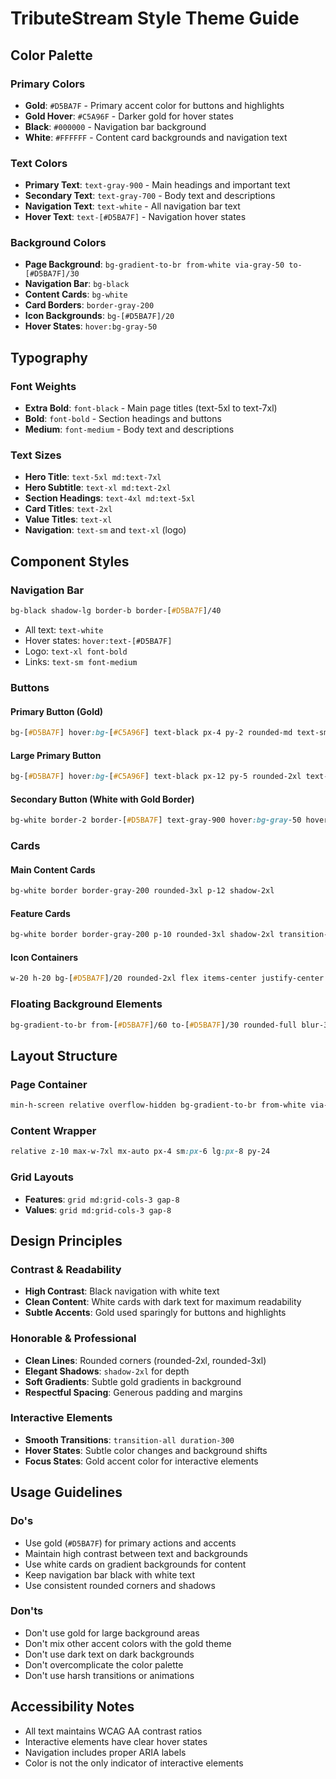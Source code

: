 # TributeStream Style Theme Guide

## Color Palette

### Primary Colors
- **Gold**: `#D5BA7F` - Primary accent color for buttons and highlights
- **Gold Hover**: `#C5A96F` - Darker gold for hover states
- **Black**: `#000000` - Navigation bar background
- **White**: `#FFFFFF` - Content card backgrounds and navigation text

### Text Colors
- **Primary Text**: `text-gray-900` - Main headings and important text
- **Secondary Text**: `text-gray-700` - Body text and descriptions
- **Navigation Text**: `text-white` - All navigation bar text
- **Hover Text**: `text-[#D5BA7F]` - Navigation hover states

### Background Colors
- **Page Background**: `bg-gradient-to-br from-white via-gray-50 to-[#D5BA7F]/30`
- **Navigation Bar**: `bg-black`
- **Content Cards**: `bg-white`
- **Card Borders**: `border-gray-200`
- **Icon Backgrounds**: `bg-[#D5BA7F]/20`
- **Hover States**: `hover:bg-gray-50`

## Typography

### Font Weights
- **Extra Bold**: `font-black` - Main page titles (text-5xl to text-7xl)
- **Bold**: `font-bold` - Section headings and buttons
- **Medium**: `font-medium` - Body text and descriptions

### Text Sizes
- **Hero Title**: `text-5xl md:text-7xl`
- **Hero Subtitle**: `text-xl md:text-2xl`
- **Section Headings**: `text-4xl md:text-5xl`
- **Card Titles**: `text-2xl`
- **Value Titles**: `text-xl`
- **Navigation**: `text-sm` and `text-xl` (logo)

## Component Styles

### Navigation Bar
```css
bg-black shadow-lg border-b border-[#D5BA7F]/40
```
- All text: `text-white`
- Hover states: `hover:text-[#D5BA7F]`
- Logo: `text-xl font-bold`
- Links: `text-sm font-medium`

### Buttons

#### Primary Button (Gold)
```css
bg-[#D5BA7F] hover:bg-[#C5A96F] text-black px-4 py-2 rounded-md text-sm font-medium transition-all duration-300 shadow-lg
```

#### Large Primary Button
```css
bg-[#D5BA7F] hover:bg-[#C5A96F] text-black px-12 py-5 rounded-2xl text-lg font-bold transition-all duration-300 shadow-lg min-w-[200px]
```

#### Secondary Button (White with Gold Border)
```css
bg-white border-2 border-[#D5BA7F] text-gray-900 hover:bg-gray-50 hover:border-[#C5A96F] px-12 py-5 rounded-2xl text-lg font-bold transition-all duration-300 min-w-[200px]
```

### Cards

#### Main Content Cards
```css
bg-white border border-gray-200 rounded-3xl p-12 shadow-2xl
```

#### Feature Cards
```css
bg-white border border-gray-200 p-10 rounded-3xl shadow-2xl transition-all duration-300 text-center
```

#### Icon Containers
```css
w-20 h-20 bg-[#D5BA7F]/20 rounded-2xl flex items-center justify-center mx-auto mb-6
```

### Floating Background Elements
```css
bg-gradient-to-br from-[#D5BA7F]/60 to-[#D5BA7F]/30 rounded-full blur-3xl animate-pulse
```

## Layout Structure

### Page Container
```css
min-h-screen relative overflow-hidden bg-gradient-to-br from-white via-gray-50 to-[#D5BA7F]/40
```

### Content Wrapper
```css
relative z-10 max-w-7xl mx-auto px-4 sm:px-6 lg:px-8 py-24
```

### Grid Layouts
- **Features**: `grid md:grid-cols-3 gap-8`
- **Values**: `grid md:grid-cols-3 gap-8`

## Design Principles

### Contrast & Readability
- **High Contrast**: Black navigation with white text
- **Clean Content**: White cards with dark text for maximum readability
- **Subtle Accents**: Gold used sparingly for buttons and highlights

### Honorable & Professional
- **Clean Lines**: Rounded corners (rounded-2xl, rounded-3xl)
- **Elegant Shadows**: `shadow-2xl` for depth
- **Soft Gradients**: Subtle gold gradients in background
- **Respectful Spacing**: Generous padding and margins

### Interactive Elements
- **Smooth Transitions**: `transition-all duration-300`
- **Hover States**: Subtle color changes and background shifts
- **Focus States**: Gold accent color for interactive elements

## Usage Guidelines

### Do's
- Use gold (`#D5BA7F`) for primary actions and accents
- Maintain high contrast between text and backgrounds
- Use white cards on gradient backgrounds for content
- Keep navigation bar black with white text
- Use consistent rounded corners and shadows

### Don'ts
- Don't use gold for large background areas
- Don't mix other accent colors with the gold theme
- Don't use dark text on dark backgrounds
- Don't overcomplicate the color palette
- Don't use harsh transitions or animations

## Accessibility Notes
- All text maintains WCAG AA contrast ratios
- Interactive elements have clear hover states
- Navigation includes proper ARIA labels
- Color is not the only indicator of interactive elements
